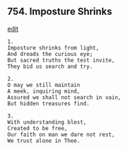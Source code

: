 
## 754.  Imposture Shrinks
[edit](https://docs.google.com/document/d/1BeDxftokXuZIvp5tgAT0LppMDUkMbv2W/edit?mode=html)



    1.
    Imposture shrinks from light,
    And dreads the curious eye;
    But sacred truths the test invite,
    They bid us search and try.

    2.
    O may we still maintain
    A meek, inquiring mind,
    Assured we shall not search in vain,
    But hidden treasures find.

    3.
    With understanding blest,
    Created to be free,
    Our faith on man we dare not rest,
    We trust alone in Thee.
